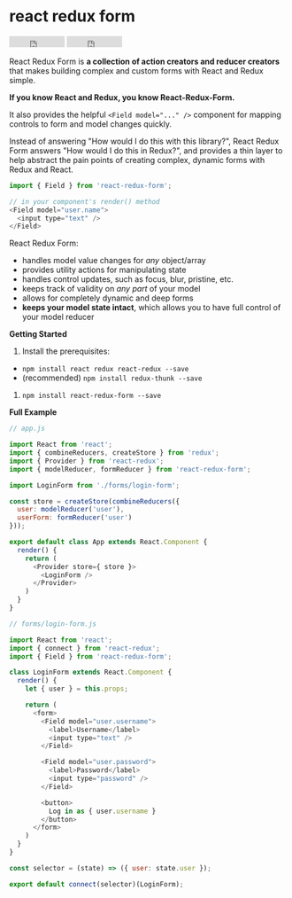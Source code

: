 <h1 id="react-redux-form"><span>react</span> <span>redux</span> <span>form</span></h1>

<iframe src="https://ghbtns.com/github-btn.html?user=davidkpiano&repo=react-redux-form&type=star&count=true" frameborder="0" scrolling="0" width="100px" height="20px"></iframe>
<iframe src="https://ghbtns.com/github-btn.html?user=davidkpiano&repo=react-redux-form&type=fork&count=true" frameborder="0" scrolling="0" width="100px" height="20px"></iframe>

React Redux Form is **a collection of action creators and reducer creators** that makes building complex and custom forms with React and Redux simple.

**If you know React and Redux, you know React-Redux-Form.**

It also provides the helpful `<Field model="..." />` component for mapping controls to form and model changes quickly.

Instead of answering "How would I do this with this library?", React Redux Form answers "How would I do this in Redux?", and provides a thin layer to help abstract the pain points of creating complex, dynamic forms with Redux and React.


```js
import { Field } from 'react-redux-form';

// in your component's render() method
<Field model="user.name">
  <input type="text" />
</Field>
```

React Redux Form:

- handles model value changes for _any_ object/array
- provides utility actions for manipulating state
- handles control updates, such as focus, blur, pristine, etc.
- keeps track of validity on _any part_ of your model
- allows for completely dynamic and deep forms
- **keeps your model state intact**, which allows you to have full control of your model reducer

**Getting Started**

1. Install the prerequisites:
  - `npm install react redux react-redux --save`
  - (recommended) `npm install redux-thunk --save`
1. `npm install react-redux-form --save`

**Full Example**

```js
// app.js

import React from 'react';
import { combineReducers, createStore } from 'redux';
import { Provider } from 'react-redux';
import { modelReducer, formReducer } from 'react-redux-form';

import LoginForm from './forms/login-form';

const store = createStore(combineReducers({
  user: modelReducer('user'),
  userForm: formReducer('user')
}));

export default class App extends React.Component {
  render() {
    return (
      <Provider store={ store }>
        <LoginForm />
      </Provider>
    )
  }
}
```

```js
// forms/login-form.js

import React from 'react';
import { connect } from 'react-redux';
import { Field } from 'react-redux-form';

class LoginForm extends React.Component {
  render() {
    let { user } = this.props;

    return (
      <form>
        <Field model="user.username">
          <label>Username</label>
          <input type="text" />
        </Field>

        <Field model="user.password">
          <label>Password</label>
          <input type="password" />
        </Field>

        <button>
          Log in as { user.username }
        </button>
      </form>
    )
  }
}

const selector = (state) => ({ user: state.user });

export default connect(selector)(LoginForm);
```